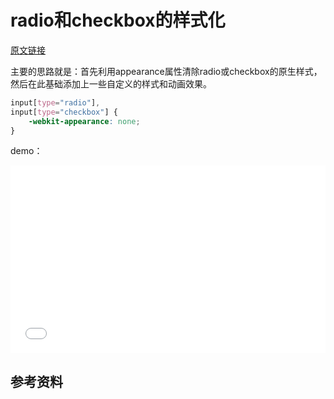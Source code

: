 # radio和checkbox的样式化

[原文链接](https://denzel.netlify.com/js/original_style_resizable_switch.html)


主要的思路就是：首先利用appearance属性清除radio或checkbox的原生样式，然后在此基础添加上一些自定义的样式和动画效果。
```css
input[type="radio"],
input[type="checkbox"] {
	-webkit-appearance: none;
}
```

demo：

<iframe height='300' scrolling='no' title='deQBXv' src='//codepen.io/_tianxia/embed/deQBXv/?height=300&theme-id=dark&default-tab=css,result&embed-version=2' frameborder='no' allowtransparency='true' allowfullscreen='true' style='width: 100%;'>See the Pen <a href='https://codepen.io/_tianxia/pen/deQBXv/'>deQBXv</a> by tianxia (<a href='https://codepen.io/_tianxia'>@_tianxia</a>) on <a href='https://codepen.io'>CodePen</a>.</iframe>

















## 参考资料


<comment-tool></comment-tool>
